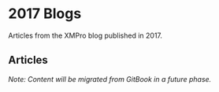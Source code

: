 # 2017 Blogs

Articles from the XMPro blog published in 2017.

## Articles

*Note: Content will be migrated from GitBook in a future phase.*
